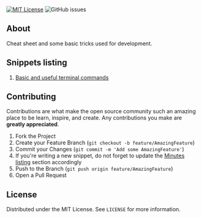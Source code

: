 [![MIT License][license-shield]][license-url] ![GitHub issues][issues-url]

## About
Cheat sheet and some basic tricks used for development.


## Snippets listing

1. [Basic and useful terminal commands](snippets/01-basic-terminal-commands.md)


## Contributing

Contributions are what make the open source community such an amazing place to be learn, inspire, and create. Any contributions you make are **greatly appreciated**.

1. Fork the Project
2. Create your Feature Branch (`git checkout -b feature/AmazingFeature`)
3. Commit your Changes (`git commit -m 'Add some AmazingFeature'`)
4. If you're writing a new snippet, do not forget to update the <a href="#-minutes-listing">Minutes listing</a> section accordingly
5. Push to the Branch (`git push origin feature/AmazingFeature`)
6. Open a Pull Request

## License

Distributed under the MIT License. See `LICENSE` for more information.

[license-shield]: https://img.shields.io/badge/License-MIT-yellow.svg
[license-url]: https://github.com/manojchrsya/cheat-sheet/blob/main/LICENSE
[issues-shield]: https://img.shields.io/github/forks/olivierloverde/minutes-of-javascript.svg?style=for-the-badge
[issues-url]: https://img.shields.io/github/issues/manojchrsya/cheat-sheet
